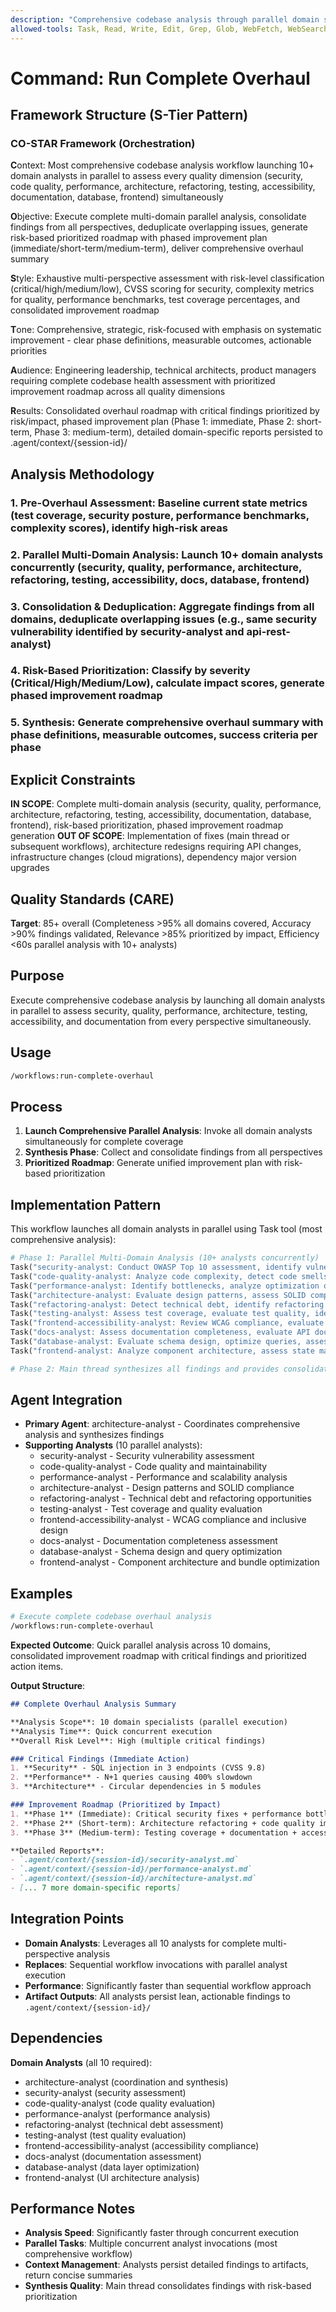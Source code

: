 ```yaml
---
description: "Comprehensive codebase analysis through parallel domain specialist invocations covering all quality perspectives"
allowed-tools: Task, Read, Write, Edit, Grep, Glob, WebFetch, WebSearch, mcp__sequential-thinking__sequentialthinking
---
```


# Command: Run Complete Overhaul

## Framework Structure (S-Tier Pattern)

### CO-STAR Framework (Orchestration)

**C**ontext: Most comprehensive codebase analysis workflow launching 10+ domain analysts in parallel to assess every quality dimension (security, code quality, performance, architecture, refactoring, testing, accessibility, documentation, database, frontend) simultaneously

**O**bjective: Execute complete multi-domain parallel analysis, consolidate findings from all perspectives, deduplicate overlapping issues, generate risk-based prioritized roadmap with phased improvement plan (immediate/short-term/medium-term), deliver comprehensive overhaul summary

**S**tyle: Exhaustive multi-perspective assessment with risk-level classification (critical/high/medium/low), CVSS scoring for security, complexity metrics for quality, performance benchmarks, test coverage percentages, and consolidated improvement roadmap

**T**one: Comprehensive, strategic, risk-focused with emphasis on systematic improvement - clear phase definitions, measurable outcomes, actionable priorities

**A**udience: Engineering leadership, technical architects, product managers requiring complete codebase health assessment with prioritized improvement roadmap across all quality dimensions

**R**esults: Consolidated overhaul roadmap with critical findings prioritized by risk/impact, phased improvement plan (Phase 1: immediate, Phase 2: short-term, Phase 3: medium-term), detailed domain-specific reports persisted to .agent/context/{session-id}/

## Analysis Methodology

### 1. Pre-Overhaul Assessment: Baseline current state metrics (test coverage, security posture, performance benchmarks, complexity scores), identify high-risk areas

### 2. Parallel Multi-Domain Analysis: Launch 10+ domain analysts concurrently (security, quality, performance, architecture, refactoring, testing, accessibility, docs, database, frontend)

### 3. Consolidation & Deduplication: Aggregate findings from all domains, deduplicate overlapping issues (e.g., same security vulnerability identified by security-analyst and api-rest-analyst)

### 4. Risk-Based Prioritization: Classify by severity (Critical/High/Medium/Low), calculate impact scores, generate phased improvement roadmap

### 5. Synthesis: Generate comprehensive overhaul summary with phase definitions, measurable outcomes, success criteria per phase

## Explicit Constraints

**IN SCOPE**: Complete multi-domain analysis (security, quality, performance, architecture, refactoring, testing, accessibility, documentation, database, frontend), risk-based prioritization, phased improvement roadmap generation
**OUT OF SCOPE**: Implementation of fixes (main thread or subsequent workflows), architecture redesigns requiring API changes, infrastructure changes (cloud migrations), dependency major version upgrades

## Quality Standards (CARE)

**Target**: 85+ overall (Completeness >95% all domains covered, Accuracy >90% findings validated, Relevance >85% prioritized by impact, Efficiency <60s parallel analysis with 10+ analysts)

## Purpose

Execute comprehensive codebase analysis by launching all domain analysts in parallel to assess security, quality, performance, architecture, testing, accessibility, and documentation from every perspective simultaneously.

## Usage

```bash
/workflows:run-complete-overhaul
```

## Process

1. **Launch Comprehensive Parallel Analysis**: Invoke all domain analysts simultaneously for complete coverage
2. **Synthesis Phase**: Collect and consolidate findings from all perspectives
3. **Prioritized Roadmap**: Generate unified improvement plan with risk-based prioritization

## Implementation Pattern

This workflow launches all domain analysts in parallel using Task tool (most comprehensive analysis):

```python
# Phase 1: Parallel Multi-Domain Analysis (10+ analysts concurrently)
Task("security-analyst: Conduct OWASP Top 10 assessment, identify vulnerabilities, assess threat landscape")
Task("code-quality-analyst: Analyze code complexity, detect code smells, assess maintainability metrics")
Task("performance-analyst: Identify bottlenecks, analyze optimization opportunities, assess scalability")
Task("architecture-analyst: Evaluate design patterns, assess SOLID compliance, recommend improvements")
Task("refactoring-analyst: Detect technical debt, identify refactoring opportunities, prioritize improvements")
Task("testing-analyst: Assess test coverage, evaluate test quality, identify testing gaps")
Task("frontend-accessibility-analyst: Review WCAG compliance, evaluate ARIA patterns, assess keyboard navigation")
Task("docs-analyst: Assess documentation completeness, evaluate API docs, identify knowledge gaps")
Task("database-analyst: Evaluate schema design, optimize queries, assess indexing strategies")
Task("frontend-analyst: Analyze component architecture, assess state management, optimize bundle size")

# Phase 2: Main thread synthesizes all findings and provides consolidated overhaul roadmap
```

## Agent Integration

- **Primary Agent**: architecture-analyst - Coordinates comprehensive analysis and synthesizes findings
- **Supporting Analysts** (10 parallel analysts):
  - security-analyst - Security vulnerability assessment
  - code-quality-analyst - Code quality and maintainability
  - performance-analyst - Performance and scalability analysis
  - architecture-analyst - Design patterns and SOLID compliance
  - refactoring-analyst - Technical debt and refactoring opportunities
  - testing-analyst - Test coverage and quality evaluation
  - frontend-accessibility-analyst - WCAG compliance and inclusive design
  - docs-analyst - Documentation completeness assessment
  - database-analyst - Schema design and query optimization
  - frontend-analyst - Component architecture and bundle optimization

## Examples

```bash
# Execute complete codebase overhaul analysis
/workflows:run-complete-overhaul
```

**Expected Outcome**: Quick parallel analysis across 10 domains, consolidated improvement roadmap with critical findings and prioritized action items.

**Output Structure**:

```markdown
## Complete Overhaul Analysis Summary

**Analysis Scope**: 10 domain specialists (parallel execution)
**Analysis Time**: Quick concurrent execution
**Overall Risk Level**: High (multiple critical findings)

### Critical Findings (Immediate Action)
1. **Security** - SQL injection in 3 endpoints (CVSS 9.8)
2. **Performance** - N+1 queries causing 400% slowdown
3. **Architecture** - Circular dependencies in 5 modules

### Improvement Roadmap (Prioritized by Impact)
1. **Phase 1** (Immediate): Critical security fixes + performance bottlenecks
2. **Phase 2** (Short-term): Architecture refactoring + code quality improvements
3. **Phase 3** (Medium-term): Testing coverage + documentation + accessibility

**Detailed Reports**:
- `.agent/context/{session-id}/security-analyst.md`
- `.agent/context/{session-id}/performance-analyst.md`
- `.agent/context/{session-id}/architecture-analyst.md`
- [... 7 more domain-specific reports]
```

## Integration Points

- **Domain Analysts**: Leverages all 10 analysts for complete multi-perspective analysis
- **Replaces**: Sequential workflow invocations with parallel analyst execution
- **Performance**: Significantly faster than sequential workflow approach
- **Artifact Outputs**: All analysts persist lean, actionable findings to `.agent/context/{session-id}/`

## Dependencies

**Domain Analysts** (all 10 required):

- architecture-analyst (coordination and synthesis)
- security-analyst (security assessment)
- code-quality-analyst (code quality evaluation)
- performance-analyst (performance analysis)
- refactoring-analyst (technical debt assessment)
- testing-analyst (test quality evaluation)
- frontend-accessibility-analyst (accessibility compliance)
- docs-analyst (documentation assessment)
- database-analyst (data layer optimization)
- frontend-analyst (UI architecture analysis)

## Performance Notes

- **Analysis Speed**: Significantly faster through concurrent execution
- **Parallel Tasks**: Multiple concurrent analyst invocations (most comprehensive workflow)
- **Context Management**: Analysts persist detailed findings to artifacts, return concise summaries
- **Synthesis Quality**: Main thread consolidates findings with risk-based prioritization
